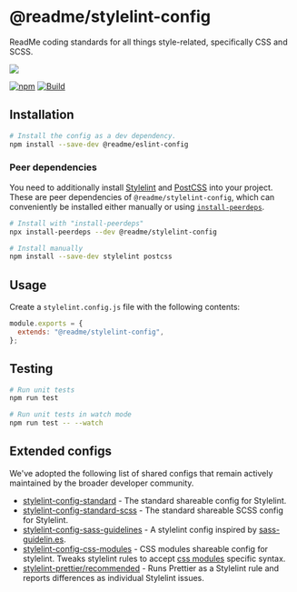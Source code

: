# @readme/stylelint-config

ReadMe coding standards for all things style-related, specifically CSS and SCSS.

[![](https://d3vv6lp55qjaqc.cloudfront.net/items/1M3C3j0I0s0j3T362344/Untitled-2.png)](https://readme.io)

[![npm](https://img.shields.io/npm/v/@readme/stylelint-config)](https://npm.im/@readme/stylelint-config) [![Build](https://github.com/readmeio/stylelint-config/workflows/CI/badge.svg)](https://github.com/readmeio/stylelint-config)

## Installation

```sh
# Install the config as a dev dependency.
npm install --save-dev @readme/eslint-config
```

### Peer dependencies

You need to additionally install [Stylelint](https://www.npmjs.com/package/stylelint) and [PostCSS](https://www.npmjs.com/package/postcss) into your project. These are peer dependencies of `@readme/stylelint-config`, which can conveniently be installed either manually or using [`install-peerdeps`](https://www.npmjs.com/package/install-peerdeps).

```sh
# Install with "install-peerdeps"
npx install-peerdeps --dev @readme/stylelint-config
```

```sh
# Install manually
npm install --save-dev stylelint postcss
```

## Usage

Create a `stylelint.config.js` file with the following contents:

```js
module.exports = {
  extends: "@readme/stylelint-config",
};
```

## Testing

```sh
# Run unit tests
npm run test
```

```sh
# Run unit tests in watch mode
npm run test -- --watch
```

## Extended configs

We've adopted the following list of shared configs that remain actively maintained by the broader developer community.

- [stylelint-config-standard](https://github.com/stylelint/stylelint-config-standard) - The standard shareable config for Stylelint.
- [stylelint-config-standard-scss](https://github.com/stylelint-scss/stylelint-config-standard-scss) - The standard shareable SCSS config for Stylelint.
- [stylelint-config-sass-guidelines](https://github.com/bjankord/stylelint-config-sass-guidelines) - A stylelint config inspired by [sass-guidelin.es](https://sass-guidelin.es/).
- [stylelint-config-css-modules](https://github.com/pascalduez/stylelint-config-css-modules) - CSS modules shareable config for stylelint. Tweaks stylelint rules to accept [css modules](https://github.com/css-modules/css-modules) specific syntax.
- [stylelint-prettier/recommended](https://github.com/prettier/stylelint-prettier) - Runs Prettier as a Stylelint rule and reports differences as individual Stylelint issues.
